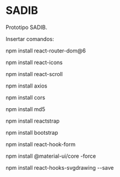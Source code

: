 # SADIB
Prototipo SADIB.

Insertar comandos:

npm install react-router-dom@6

npm install react-icons 

npm install react-scroll

npm install axios

npm install cors

npm install md5

npm install reactstrap

npm install bootstrap

npm install react-hook-form

npm install @material-ui/core -force

npm install react-hooks-svgdrawing --save
